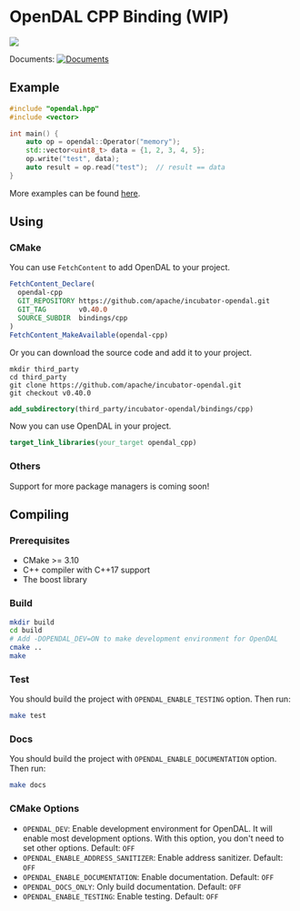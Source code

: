 # OpenDAL CPP Binding (WIP)

![](https://github.com/apache/incubator-opendal/assets/5351546/87bbf6e5-f19e-449a-b368-3e283016c887)

Documents: [![Documents](https://img.shields.io/badge/opendal-cpp-blue?logo=Apache&logoColor=red)](https://opendal.apache.org/docs/cpp/)

## Example

```cpp
#include "opendal.hpp"
#include <vector>

int main() {
    auto op = opendal::Operator("memory");
    std::vector<uint8_t> data = {1, 2, 3, 4, 5};
    op.write("test", data);
    auto result = op.read("test");  // result == data
}
```

More examples can be found [here](../../examples/cpp).

## Using

### CMake

You can use `FetchContent` to add OpenDAL to your project.

```cmake
FetchContent_Declare(
  opendal-cpp
  GIT_REPOSITORY https://github.com/apache/incubator-opendal.git
  GIT_TAG        v0.40.0
  SOURCE_SUBDIR  bindings/cpp
)
FetchContent_MakeAvailable(opendal-cpp)
```

Or you can download the source code and add it to your project.

```shell
mkdir third_party
cd third_party
git clone https://github.com/apache/incubator-opendal.git
git checkout v0.40.0
```

```cmake
add_subdirectory(third_party/incubator-opendal/bindings/cpp)
```

Now you can use OpenDAL in your project.

```cmake
target_link_libraries(your_target opendal_cpp)
```

### Others

Support for more package managers is coming soon!

## Compiling

### Prerequisites

- CMake >= 3.10
- C++ compiler with C++17 support
- The boost library

### Build

```bash
mkdir build
cd build
# Add -DOPENDAL_DEV=ON to make development environment for OpenDAL
cmake ..
make
```

### Test

You should build the project with `OPENDAL_ENABLE_TESTING` option. Then run:

```bash
make test
```

### Docs

You should build the project with `OPENDAL_ENABLE_DOCUMENTATION` option. Then run:

```bash
make docs
```

### CMake Options

- `OPENDAL_DEV`: Enable development environment for OpenDAL. It will enable most development options. With this option, you don't need to set other options. Default: `OFF`
- `OPENDAL_ENABLE_ADDRESS_SANITIZER`: Enable address sanitizer. Default: `OFF`
- `OPENDAL_ENABLE_DOCUMENTATION`: Enable documentation. Default: `OFF`
- `OPENDAL_DOCS_ONLY`: Only build documentation. Default: `OFF`
- `OPENDAL_ENABLE_TESTING`: Enable testing. Default: `OFF`